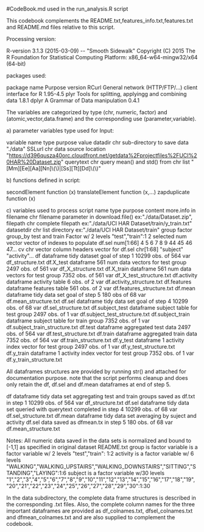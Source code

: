 #CodeBook.md used in the run_analysis.R script

This codebook complements the README.txt,features_info.txt,features.txt and README.md files relative to this script.

Processing version:

R-version    3.1.3 (2015-03-09) -- "Smooth Sidewalk"
Copyright (C) 2015 The R Foundation for Statistical Computing
Platform: x86_64-w64-mingw32/x64 (64-bit)

packages used:

package name   Purpose                                                 version
RCurl           General network (HTTP/FTP/...) client interface for R   1.95-4.5
plyr            Tools for splitting, applyingg and combining data       1.8.1
dplyr           A Grammar of Data manipulation                          0.4.1

The variables are categorized by type (chr, numeric, factor) and (atomic,vector,data.frame) and the corresponding use (parameter,variable).

a) parameter variables type used for Input:

variable name	type		purpose					value
datadir		chr		sub-directory to save data		"./data" 
SSLurl		chr		data source location			"https://d396qusza40orc.cloudfront.net/getdata%2Fprojectfiles%2FUCI%20HAR%20Dataset.zip"
querytext	chr		query mean() and std() from chr list 	"[Mm][Ee][Aa][Nn]\\(\\)|[Ss][Tt][Dd]\\(\\)"

b) functions defined in script:

secondElement	function (x)
translateElement function (x,...)
zapduplicate	function (x)		

c) variables used to process script
name		type		purpose					content				more.info in
filename	chr		filename parameter in download.file()	ex:"./data/Dataset.zip",
filepath	chr		complete filepath			ex:"./data/UCI HAR Dataset/train/y_train.txt"
datasetdir	chr list	directory				ex:"./data/UCI HAR Dataset/train"
group		factor		group_by test and train			Factor w/ 2 levels "test","train":1 2
selected	num vector	vector of indexes to populate df.sel	num[1:66] 4 5 6 7 8 9 44 45 46 47...
cv		chr vector	column headers vector for df.sel	chr[1:68] "subject" "activity"...
df		    dataframe	tidy dataset goal of step 1		10299 obs. of 564 var		df_structure.txt
df.X_test	    dataframe	561 num data vectors for test group	2497 obs. of 561 var		df_X_structure.txt
df.X_train	    dataframe	561 num data vectors for test group	7352 obs. of 561 var		df_X_test_structure.txt
df.activity	    dataframe	activity table				6 obs. of 2 var			df.activity_structure.txt
df.features	    dataframe	features table				561 obs. of 2 var		df.features_structure.txt
df.mean		    dataframe	tidy data set goal of step 5		180 obs of 68 var		df.mean_structure.txt
df.sel		    dataframe	tidy data set goal of step 4		10299 obs. of 68 var		df.sel_structure.txt
df.subject_test	    dataframe	subject table for test group		2497 obs. of 1 var		df.subject_test_structure.txt
df.subject_train    dataframe	subject table for train group		7352 obs. of 1 var		df.subject_train_structure.txt
df.test		    dataframe	aggregated test data			2497 obs. of 564 var		df.test_structure.txt
df.train	    dataframe	aggregated train data			7352 obs. of 564 var		df.train_structure.txt
df.y_test	    dataframe	1 activity index vector for test group	2497 obs. of 1 var		df.y_test_structure.txt	
df.y_train	    dataframe	1 activity index vector for test group	7352 obs. of 1 var		df.y_train_structure.txt	

All dataframes structures are provided by running str() and attached for documentation purpose. 
note that the script performs cleanup and does only retain the df, df.sel and df.mean dataframes at end of step 5.

df		    dataframe	tidy data set aggregating test and
				train groups saved as df.txt in step 1	10299 obs. of 564 var		df_structure.txt
df.sel		    dataframe   tidy data set queried with querytext
			 	completed in step 4			10299 obs. of 68 var		df.sel_structure.txt
df.mean		    dataframe	tidy data set averaging by suject and
				activity df.sel data 
				saved as dfmean.tx in step 5		180 obs. of 68 var		df.mean_structure.txt

Notes: 
All numeric data saved in the data sets is normalized and bound to [-1,1] as specified in original dataset README.txt
group is factor variable is a factor variable w/ 2 levels "test","train": 1:2
activity is a factor variable w/ 6 levels "WALKING","WALKING_UPSTAIRS","WALKING_DOWNSTAIRS","SITTING","STANDING","LAYING":1:6
subject is a factor variable w/30 levels "1","2","3","4","5","6","7","8","9","10","11","12","13","14","15","16","17","18","19",
"20","21","22","23","24","25","26","27","28","29","30":1:30

In the data subdirectory, the complete data frame structures is described in the corresponding .txt files. Also, the complete column names for the three important dataframes are provided as df_colnames.txt, dfsel_colnames.txt and dfmean_colnames.txt and are also supplied to complement the codebook.
